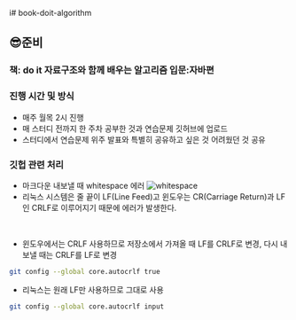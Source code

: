 
i# book-doit-algorithm
## 😎준비
### 책:  do it 자료구조와 함께 배우는 알고리즘 입문:자바편
### 진행 시간 및 방식
- 매주 월목 2시 진행
- 매 스터디 전까지 한 주차 공부한 것과 연습문제  깃허브에 업로드
- 스터디에서 연습문제 위주 발표와 특별히 공유하고 싶은 것 어려웠던 것 공유

### 깃헙 관련 처리
- 마크다운 내보낼 때 whitespace 에러
![whitespace](https://user-images.githubusercontent.com/69182630/221115408-74c12499-3e35-4f3b-a18a-dfef2fdf8f36.png)
 - 리눅스 시스템은 줄 끝이 LF(Line Feed)고 윈도우는 CR(Carriage Return)과 LF인 CRLF로 이루어지기 때문에 에러가 발생한다.

 <br>

 - 윈도우에서는 CRLF 사용하므로 저장소에서 가져올 때 LF를 CRLF로 변경, 다시 내보낼 때는 CRLF를 LF로 변경

 ```bash
 git config --global core.autocrlf true
 ```
 - 리눅스는 원래 LF만 사용하므로 그대로 사용
 ```bash
 git config --global core.autocrlf input
 ```
